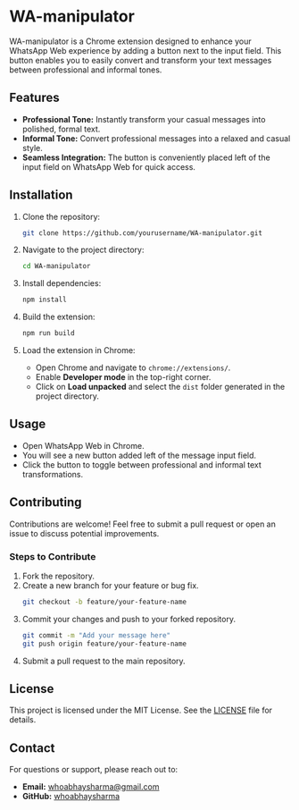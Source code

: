 # WA-manipulator

WA-manipulator is a Chrome extension designed to enhance your WhatsApp Web experience by adding a button next to the input field. This button enables you to easily convert and transform your text messages between professional and informal tones.

## Features
- **Professional Tone:** Instantly transform your casual messages into polished, formal text.
- **Informal Tone:** Convert professional messages into a relaxed and casual style.
- **Seamless Integration:** The button is conveniently placed left of the input field on WhatsApp Web for quick access.

## Installation

1. Clone the repository:
   ```bash
   git clone https://github.com/yourusername/WA-manipulator.git
   ```

2. Navigate to the project directory:
   ```bash
   cd WA-manipulator
   ```

3. Install dependencies:
   ```bash
   npm install
   ```

4. Build the extension:
   ```bash
   npm run build
   ```

5. Load the extension in Chrome:
   - Open Chrome and navigate to `chrome://extensions/`.
   - Enable **Developer mode** in the top-right corner.
   - Click on **Load unpacked** and select the `dist` folder generated in the project directory.

## Usage
- Open WhatsApp Web in Chrome.
- You will see a new button added left of the message input field.
- Click the button to toggle between professional and informal text transformations.

## Contributing
Contributions are welcome! Feel free to submit a pull request or open an issue to discuss potential improvements.

### Steps to Contribute
1. Fork the repository.
2. Create a new branch for your feature or bug fix.
   ```bash
   git checkout -b feature/your-feature-name
   ```
3. Commit your changes and push to your forked repository.
   ```bash
   git commit -m "Add your message here"
   git push origin feature/your-feature-name
   ```
4. Submit a pull request to the main repository.

## License
This project is licensed under the MIT License. See the [LICENSE](LICENSE) file for details.

## Contact
For questions or support, please reach out to:
- **Email:** whoabhaysharma@gmail.com
- **GitHub:** [whoabhaysharma](https://github.com/whoabhaysharma)

